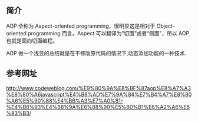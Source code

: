 ## 简介

AOP 全称为 Aspect-oriented programming，很明显这是相对于 Object-oriented programming 而言。Aspect 可以翻译为“切面”或者“侧面”，所以 AOP 也就是面向切面编程。

AOP 做一个浅显的总结就是在不修改原代码的情况下,动态添加功能的一种技术.

## 参考网址

http://www.codeweblog.com/%E9%80%9A%E8%BF%87aop%E8%A7%A3%E8%80%A6javascript%E4%B8%AD%E7%9A%84%E7%B4%A7%E8%80%A6%E5%90%88%E4%BB%A3%E7%A0%81-%E4%B8%93%E4%B8%9A%E6%88%90%E5%B0%B1%E6%A2%A6%E6%83%B3/
